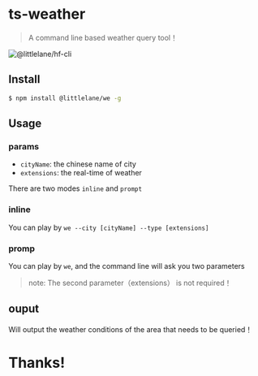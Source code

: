 # ts-weather

> A command line based weather query tool！

![@littlelane/hf-cli](https://img.shields.io/badge/npm-v0.2.0-brightgreen.svg)

## Install

```bash
$ npm install @littlelane/we -g
```

## Usage

### params

- `cityName`: the chinese name of city
- `extensions`: the real-time of weather

There are two modes `inline` and `prompt`

### inline

You can play by  `we --city [cityName] --type [extensions]`

### promp

You can play by `we`, and the command line will ask you two parameters

> note: The second parameter（extensions） is not required！

## ouput

Will output the weather conditions of the area that needs to be queried！

# Thanks!
